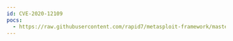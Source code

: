 ```yaml
---
id: CVE-2020-12109
pocs:
  - https://raw.githubusercontent.com/rapid7/metasploit-framework/master/modules/exploits/linux/http/tp_link_ncxxx_bonjour_command_injection.rb
---
```

